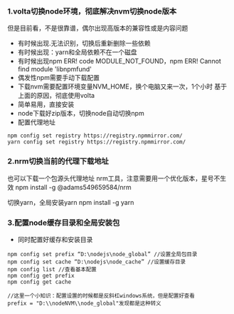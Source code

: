 ### 1.volta切换node环境，彻底解决nvm切换node版本
但是目前看，不是很靠谱，偶尔出现高版本的兼容性或是内容问题
- 有时候出现.无法识别，切换后重新删除一些依赖
- 有时候出现：yarn和全局依赖不在一个磁盘
- 有时候出现npm ERR! code MODULE_NOT_FOUND，npm ERR! Cannot find module 'libnpmfund'
- 偶发性npm需要手动下载配置
- 下载nvm需要配置环境变量NVM_HOME，换个电脑又来一次，1个小时
基于上面的原因，彻底使用volta
- 简单易用，直接安装
- node下载好zip版本，切换node自动切换npm
- 配置代理地址
~~~
npm config set registry https://registry.npmmirror.com/
yarn config set registry https://registry.npmmirror.com/
~~~

### 2.nrm切换当前的代理下载地址
也可以下载一个包源头代理地址
nrm工具，注意需要用一个优化版本，星号不生效
npm install -g @adams549659584/nrm

切换yarn，全局安装yarn
npm install -g yarn


### 3.配置node缓存目录和全局安装包
- 同时配置好缓存和安装目录
~~~
npm config set prefix “D:\nodejs\node_global” //设置全局包目录
npm config set cache “D:\nodejs\node_cache” //设置缓存目录
npm config list //查看基本配置
npm config get prefix
npm config get cache 

//这里一个小知识：配置设置的时候都是反斜杠windows系统，但是配置好查看
prefix = "D:\\nodeNVM\\node_global"发现都是这种转义


~~~